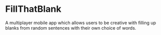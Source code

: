 # FillThatBlank

A multiplayer mobile app which allows users to be creative with filling up blanks from random sentences with their own choice of words.
